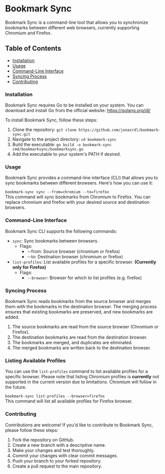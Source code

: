 # Bookmark Sync
Bookmark Sync is a command-line tool that allows you to synchronize bookmarks between different web browsers, currently supporting Chromium and Firefox.

## Table of Contents
- [Installation](https://github.com/jonasrdl/bookmark-sync/tree/main#installation)
- [Usage](https://github.com/jonasrdl/bookmark-sync/tree/main#usage)
- [Command-Line Interface](https://github.com/jonasrdl/bookmark-sync/tree/main#command-line-interface)
- [Syncing Process](https://github.com/jonasrdl/bookmark-sync/tree/main#syncing-process)
- [Contributing](https://github.com/jonasrdl/bookmark-sync/tree/main#contributing)

### Installation
Bookmark Sync requires Go to be installed on your system. You can download and install Go from the official website: https://golang.org/dl/

To install Bookmark Sync, follow these steps:

1. Clone the repository:
`git clone https://github.com/jonasrdl/bookmark-sync.git`
2. Navigate to the project directory:
`cd bookmark-sync`
3. Build the executable:
`go build -o bookmark-sync cmd/bookmarksync/bookmarksync.go`
4. Add the executable to your system's PATH if desired.

### Usage
Bookmark Sync provides a command-line interface (CLI) that allows you to sync bookmarks between different browsers. Here's how you can use it:


`bookmark-sync sync --from=chromium --to=firefox`   
This command will sync bookmarks from Chromium to Firefox. You can replace chromium and firefox with your desired source and destination browsers.

### Command-Line Interface
Bookmark Sync CLI supports the following commands:

- `sync`: Sync bookmarks between browsers.
  - Flags:
    - --from: Source browser (chromium or firefox)
    - --to: Destination browser (chromium or firefox)
- `list-profiles`: List available profiles for a specific browser. **(Currently only for Firefox)**
  - Flags:
    - `--browser`: Browser for which to list profiles (e.g. firefox)
    
    
  
### Syncing Process
Bookmark Sync reads bookmarks from the source browser and merges them with the bookmarks in the destination browser. The merging process ensures that existing bookmarks are preserved, and new bookmarks are added.   
1. The source bookmarks are read from the source browser (Chromium or Firefox).
2. The destination bookmarks are read from the destination browser.
3. The bookmarks are merged, and duplicates are eliminated.
4. The merged bookmarks are written back to the destination browser.

### Listing Available Profiles
You can use the `list-profiles` command to list available profiles for a specific browser.
Please note that listing Chromium profiles is **currently** not supported in the current version due to limitations.
Chromium will follow in the future.

`bookmark-sync list-profiles --browser=firefox`   
This command will list all available profiles for Firefox browser.

### Contributing
Contributions are welcome! If you'd like to contribute to Bookmark Sync, please follow these steps:

1. Fork the repository on GitHub.
2. Create a new branch with a descriptive name.
3. Make your changes and test thoroughly.
4. Commit your changes with clear commit messages.
5. Push your branch to your forked repository.
6. Create a pull request to the main repository.
